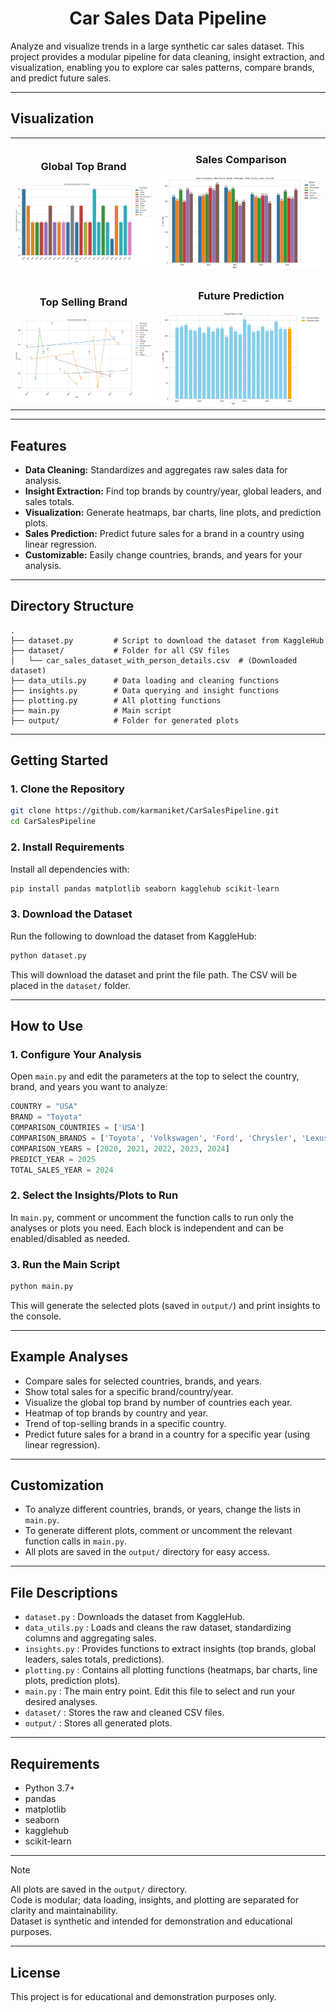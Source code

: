 <h1 align="center">Car Sales Data Pipeline</h1>

Analyze and visualize trends in a large synthetic car sales dataset. This project provides a modular pipeline for data cleaning, insight extraction, and visualization, enabling you to explore car sales patterns, compare brands, and predict future sales.

---

## Visualization

<table><tr><td>
      <h3 align="center">Global Top Brand</h3>
      <img width="auto" src="output\global_top_brand.png">
    </td><td>
      <h3 align="center">Sales Comparison</h3> 
      <img width="auto" src="output\sales_comparison.png">  </td>
  </tr>
    <tr><td>
      <h3 align="center">Top Selling Brand</h3>
      <img width="auto" src="output\top_selling_brand_usa.png">
    </td><td>
      <h3 align="center">Future Prediction</h3>
      <img width="auto" src="output\usa_toyota_2025_prediction.png">
    </td></tr>
</table>

---

## Features

- **Data Cleaning:** Standardizes and aggregates raw sales data for analysis.
- **Insight Extraction:** Find top brands by country/year, global leaders, and sales totals.
- **Visualization:** Generate heatmaps, bar charts, line plots, and prediction plots.
- **Sales Prediction:** Predict future sales for a brand in a country using linear regression.
- **Customizable:** Easily change countries, brands, and years for your analysis.

---

## Directory Structure

```
.
├── dataset.py         # Script to download the dataset from KaggleHub
├── dataset/           # Folder for all CSV files
│   └── car_sales_dataset_with_person_details.csv  # (Downloaded dataset)
├── data_utils.py      # Data loading and cleaning functions
├── insights.py        # Data querying and insight functions 
├── plotting.py        # All plotting functions
├── main.py            # Main script       
├── output/            # Folder for generated plots
```

---

## Getting Started

### 1. Clone the Repository

```bash
git clone https://github.com/karmaniket/CarSalesPipeline.git
cd CarSalesPipeline
```

### 2. Install Requirements

Install all dependencies with:

```bash
pip install pandas matplotlib seaborn kagglehub scikit-learn
```

### 3. Download the Dataset

Run the following to download the dataset from KaggleHub:

```bash
python dataset.py
```

This will download the dataset and print the file path. The CSV will be placed in the `dataset/` folder.

---

## How to Use

### 1. Configure Your Analysis

Open `main.py` and edit the parameters at the top to select the country, brand, and years you want to analyze:

```python
COUNTRY = "USA"
BRAND = "Toyota"
COMPARISON_COUNTRIES = ['USA']
COMPARISON_BRANDS = ['Toyota', 'Volkswagen', 'Ford', 'Chrysler', 'Lexus', 'Chevrolet']
COMPARISON_YEARS = [2020, 2021, 2022, 2023, 2024]
PREDICT_YEAR = 2025
TOTAL_SALES_YEAR = 2024
```

### 2. Select the Insights/Plots to Run

In `main.py`, comment or uncomment the function calls to run only the analyses or plots you need.
Each block is independent and can be enabled/disabled as needed.

### 3. Run the Main Script

```bash
python main.py
```

This will generate the selected plots (saved in `output/`) and print insights to the console.

---

## Example Analyses

- Compare sales for selected countries, brands, and years.
- Show total sales for a specific brand/country/year.
- Visualize the global top brand by number of countries each year.
- Heatmap of top brands by country and year.
- Trend of top-selling brands in a specific country.
- Predict future sales for a brand in a country for a specific year (using linear regression).

---

## Customization

- To analyze different countries, brands, or years, change the lists in `main.py`.
- To generate different plots, comment or uncomment the relevant function calls in `main.py`.
- All plots are saved in the `output/` directory for easy access.

---

## File Descriptions

- `dataset.py` : Downloads the dataset from KaggleHub.
- `data_utils.py` : Loads and cleans the raw dataset, standardizing columns and aggregating sales.
- `insights.py` : Provides functions to extract insights (top brands, global leaders, sales totals, predictions).
- `plotting.py` : Contains all plotting functions (heatmaps, bar charts, line plots, prediction plots).
- `main.py` : The main entry point. Edit this file to select and run your desired analyses.
- `dataset/` : Stores the raw and cleaned CSV files.
- `output/` : Stores all generated plots.

---

## Requirements

- Python 3.7+
- pandas
- matplotlib
- seaborn
- kagglehub
- scikit-learn

---

> [!Note]
> All plots are saved in the `output/` directory. <br>
> Code is modular; data loading, insights, and plotting are separated for clarity and maintainability. <br>
> Dataset is synthetic and intended for demonstration and educational purposes. <br>

---

## License

This project is for educational and demonstration purposes only.